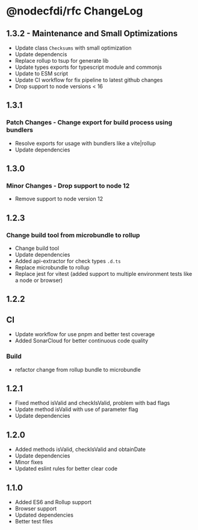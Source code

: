 # @nodecfdi/rfc ChangeLog

## 1.3.2 - Maintenance and Small Optimizations

- Update class `Checksums` with small optimization
- Update dependencis
- Replace rollup to tsup for generate lib
- Update types exports for typescript module and commonjs
- Update to ESM script
- Update CI workflow for fix pipeline to latest github changes
- Drop support to node versions < 16

## 1.3.1

### Patch Changes - Change export for build process using bundlers

- Resolve exports for usage with bundlers like a vite|rollup
- Update dependencies

## 1.3.0

### Minor Changes - Drop support to node 12

- Remove support to node version 12

## 1.2.3

### Change build tool from microbundle to rollup

- Change build tool
- Update dependencies
- Added api-extractor for check types `.d.ts`
- Replace microbundle to rollup
- Replace jest for vitest (added support to multiple environment tests like a node or browser)

## 1.2.2

## CI

- Update workflow for use pnpm and better test coverage
- Added SonarCloud for better continuous code quality

### Build

- refactor change from rollup bundle to microbundle

## 1.2.1

- Fixed method isValid and checkIsValid, problem with bad flags
- Update method isValid with use of parameter flag
- Update dependencies

## 1.2.0

- Added methods isValid, checkIsValid and obtainDate
- Update dependencies
- Minor fixes
- Updated eslint rules for better clear code

## 1.1.0

- Added ES6 and Rollup support
- Browser support
- Updated dependencies
- Better test files
